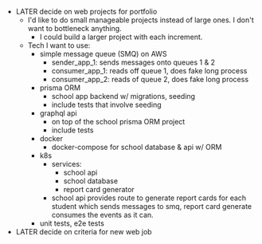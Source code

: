 - LATER decide on web projects for portfolio
	- I'd like to do small manageable projects instead of large ones. I don't want to bottleneck anything.
		- I could build a larger project with each increment.
	- Tech I want to use:
		- simple message queue (SMQ) on AWS
			- sender_app_1: sends messages onto queues 1 & 2
			- consumer_app_1: reads off queue 1, does fake long process
			- consumer_app_2: reads of queue 2, does fake long process
		- prisma ORM
			- school app backend w/ migrations, seeding
			- include tests that involve seeding
		- graphql api
			- on top of the school prisma ORM project
			- include tests
		- docker
			- docker-compose for school database & api w/ ORM
		- k8s
			- services:
				- school api
				- school database
				- report card generator
			- school api provides route to generate report cards for each student which sends messages to smq, report card generate consumes the events as it can.
		- unit tests, e2e tests
- LATER decide on criteria for new web job